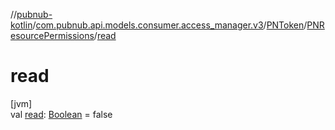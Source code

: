 //[pubnub-kotlin](../../../../index.md)/[com.pubnub.api.models.consumer.access_manager.v3](../../index.md)/[PNToken](../index.md)/[PNResourcePermissions](index.md)/[read](read.md)

# read

[jvm]\
val [read](read.md): [Boolean](https://kotlinlang.org/api/latest/jvm/stdlib/kotlin/-boolean/index.html) = false
